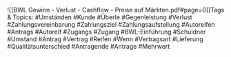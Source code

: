 
![[BWL Gewinn - Verlust - Cashflow - Preise auf Märkten.pdf#page=0]]Tags & Topics:
   #Umständen
   #Kunde
   #Überle
   #Gegenleistung
   #Verlust
   #Zahlungsvereinbarung
   #Zahlungsziel
   #Zahlungsaufstellung
   #Autoreifen
   #Antrags
   #Autoreif
   #Zugangs
   #Zugang
   #BWL-Einführung
   #Schuldner
   #Umstand
   #Antrag
   #Vertrag
   #Reifen
   #Wenn
   #Vertragsart
   #Lieferung
   #Qualitätsunterschied
   #Antragende
   #Antrage
   #Mehrwert